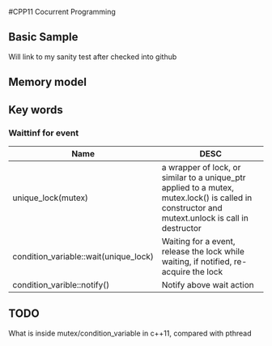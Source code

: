 #CPP11  Cocurrent Programming

## Basic Sample
Will link to my sanity test after checked into github

## Memory model 
## Key words 

### Waittinf for event
  Name          | DESC		
  ------------- | -------------
  unique_lock(mutex)  | a wrapper of lock, or similar to a unique_ptr applied to a mutex, mutex.lock() is called in constructor and mutext.unlock is call in destructor
 condition_variable::wait(unique_lock)   | Waiting for a event, release the lock while waiting,  if notified, re-acquire the lock
 condition_varible::notify()| Notify above wait action

## TODO
What is inside mutex/condition_variable in c++11, compared with pthread

